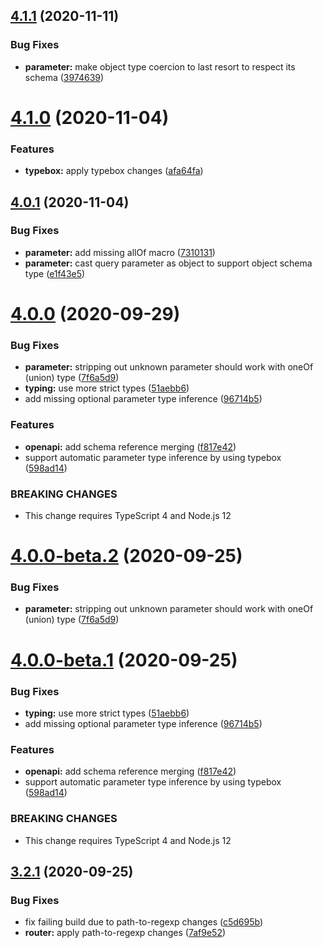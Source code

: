 ## [4.1.1](https://github.com/serverless-seoul/corgi/compare/v4.1.0...v4.1.1) (2020-11-11)


### Bug Fixes

* **parameter:** make object type coercion to last resort to respect its schema ([3974639](https://github.com/serverless-seoul/corgi/commit/3974639bf0552908072d74305a9ec77ada8a8a31))

# [4.1.0](https://github.com/serverless-seoul/corgi/compare/v4.0.1...v4.1.0) (2020-11-04)


### Features

* **typebox:** apply typebox changes ([afa64fa](https://github.com/serverless-seoul/corgi/commit/afa64fa5f9596e3982a80714f11eb4e9bf4a8446))

## [4.0.1](https://github.com/serverless-seoul/corgi/compare/v4.0.0...v4.0.1) (2020-11-04)


### Bug Fixes

* **parameter:** add missing allOf macro ([7310131](https://github.com/serverless-seoul/corgi/commit/73101311956cddd2138ad54d2089bea241cc9b50))
* **parameter:** cast query parameter as object to support object schema type ([e1f43e5](https://github.com/serverless-seoul/corgi/commit/e1f43e5bb20c0d2c46bc246909dd47528470d6dd))

# [4.0.0](https://github.com/serverless-seoul/corgi/compare/v3.2.1...v4.0.0) (2020-09-29)


### Bug Fixes

* **parameter:** stripping out unknown parameter should work with oneOf (union) type ([7f6a5d9](https://github.com/serverless-seoul/corgi/commit/7f6a5d95df1950bb6573d49079fa4d7f3b1ca1f7))
* **typing:** use more strict types ([51aebb6](https://github.com/serverless-seoul/corgi/commit/51aebb6cd6d9a2809914e68e52a9729b4c056f8b))
* add missing optional parameter type inference ([96714b5](https://github.com/serverless-seoul/corgi/commit/96714b58252d492ec0706efb35e56c73beb67cca))


### Features

* **openapi:** add schema reference merging ([f817e42](https://github.com/serverless-seoul/corgi/commit/f817e42ddec4f54628b04f62c139b4b62ad39c8d))
* support automatic parameter type inference by using typebox ([598ad14](https://github.com/serverless-seoul/corgi/commit/598ad1475dcf382841b4f97189dc9b4b0a14ee7b))


### BREAKING CHANGES

* This change requires TypeScript 4 and Node.js 12

# [4.0.0-beta.2](https://github.com/serverless-seoul/corgi/compare/v4.0.0-beta.1...v4.0.0-beta.2) (2020-09-25)


### Bug Fixes

* **parameter:** stripping out unknown parameter should work with oneOf (union) type ([7f6a5d9](https://github.com/serverless-seoul/corgi/commit/7f6a5d95df1950bb6573d49079fa4d7f3b1ca1f7))

# [4.0.0-beta.1](https://github.com/serverless-seoul/corgi/compare/v3.2.1-beta.1...v4.0.0-beta.1) (2020-09-25)


### Bug Fixes

* **typing:** use more strict types ([51aebb6](https://github.com/serverless-seoul/corgi/commit/51aebb6cd6d9a2809914e68e52a9729b4c056f8b))
* add missing optional parameter type inference ([96714b5](https://github.com/serverless-seoul/corgi/commit/96714b58252d492ec0706efb35e56c73beb67cca))


### Features

* **openapi:** add schema reference merging ([f817e42](https://github.com/serverless-seoul/corgi/commit/f817e42ddec4f54628b04f62c139b4b62ad39c8d))
* support automatic parameter type inference by using typebox ([598ad14](https://github.com/serverless-seoul/corgi/commit/598ad1475dcf382841b4f97189dc9b4b0a14ee7b))


### BREAKING CHANGES

* This change requires TypeScript 4 and Node.js 12

## [3.2.1](https://github.com/serverless-seoul/corgi/compare/v3.2.0...v3.2.1) (2020-09-25)


### Bug Fixes

* fix failing build due to path-to-regexp changes ([c5d695b](https://github.com/serverless-seoul/corgi/commit/c5d695b210c0c5a1a023fd42df31f5f22cf8f423))
* **router:** apply path-to-regexp changes ([7af9e52](https://github.com/serverless-seoul/corgi/commit/7af9e52bf9462bcf9b7a52e345aee21ae3821763))
